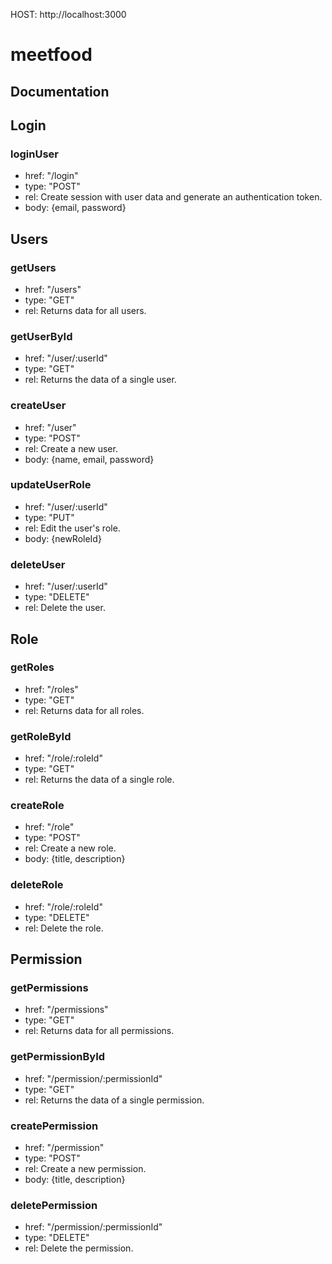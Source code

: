 HOST: http://localhost:3000
 
# meetfood
## Documentation

## Login
### loginUser
+ href: "/login"
+ type: "POST"
+ rel: Create session with user data and generate an authentication token.
+ body: {email, password}
  
## Users
### getUsers
+ href: "/users"
+ type: "GET"
+ rel: Returns data for all users.
  
### getUserById
+ href: "/user/:userId"
+ type: "GET"
+ rel: Returns the data of a single user.

### createUser
+ href: "/user"
+ type: "POST"
+ rel: Create a new user.
+ body: {name, email, password}

### updateUserRole
+ href: "/user/:userId"
+ type: "PUT"
+ rel: Edit the user's role.
+ body: {newRoleId}

### deleteUser
+ href: "/user/:userId"
+ type: "DELETE"
+ rel: Delete the user.


## Role
### getRoles
+ href: "/roles"
+ type: "GET"
+ rel: Returns data for all roles.
  
### getRoleById
+ href: "/role/:roleId"
+ type: "GET"
+ rel: Returns the data of a single role.

### createRole
+ href: "/role"
+ type: "POST"
+ rel: Create a new role.
+ body: {title, description}
  
### deleteRole
+ href: "/role/:roleId"
+ type: "DELETE"
+ rel: Delete the role.

## Permission
### getPermissions
+ href: "/permissions"
+ type: "GET"
+ rel: Returns data for all permissions.
  
### getPermissionById
+ href: "/permission/:permissionId"
+ type: "GET"
+ rel: Returns the data of a single permission.

### createPermission
+ href: "/permission"
+ type: "POST"
+ rel: Create a new permission.
+ body: {title, description}

### deletePermission
+ href: "/permission/:permissionId"
+ type: "DELETE"
+ rel: Delete the permission.